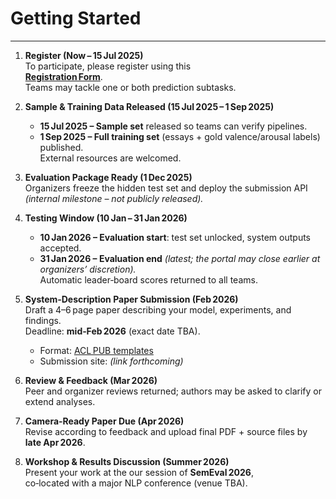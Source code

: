 # Getting Started
---
1. **Register (Now – 15 Jul 2025)**  
   To participate, please register using this   
   **[Registration Form](#)**.  
   Teams may tackle one or both prediction subtasks.

2. **Sample & Training Data Released (15 Jul 2025 – 1 Sep 2025)**  
   * **15 Jul 2025 – Sample set** released so teams can verify pipelines.  
   * **1 Sep 2025 – Full training set** (essays + gold valence/arousal labels) published.  
     External resources are welcomed.

3. **Evaluation Package Ready (1 Dec 2025)**  
   Organizers freeze the hidden test set and deploy the submission API  
   *(internal milestone – not publicly released).*

4. **Testing Window (10 Jan – 31 Jan 2026)**  
   * **10 Jan 2026 – Evaluation start**: test set unlocked, system outputs accepted.  
   * **31 Jan 2026 – Evaluation end** *(latest; the portal may close earlier at organizers’ discretion).*  
   Automatic leader‑board scores returned to all teams.

5. **System‑Description Paper Submission (Feb 2026)**  
   Draft a 4–6 page paper describing your model, experiments, and findings.  
   Deadline: **mid‑Feb 2026** (exact date TBA).  
   - Format: [ACL PUB templates](https://acl-org.github.io/ACLPUB/formatting.html)  
   - Submission site: *(link forthcoming)*

6. **Review & Feedback (Mar 2026)**  
   Peer and organizer reviews returned; authors may be asked to clarify or extend analyses.

7. **Camera‑Ready Paper Due (Apr 2026)**  
   Revise according to feedback and upload final PDF + source files by **late Apr 2026**.

8. **Workshop & Results Discussion (Summer 2026)**  
   Present your work at the our session of **SemEval 2026**,  
   co‑located with a major NLP conference (venue TBA).